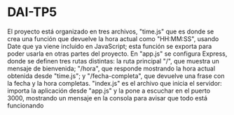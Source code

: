 # DAI-TP5
El proyecto está organizado en tres archivos, "time.js" que es donde se crea una función que devuelve la hora actual como "HH:MM:SS", usando Date que ya viene incluido en JavaScript; esta función se exporta para poder usarla en otras partes del proyecto. En "app.js" se configura Express, donde se definen tres rutas distintas: la ruta principal "/", que muestra un mensaje de bienvenida; "/hora", que responde mostrando la hora actual obtenida desde "time.js"; y "/fecha-completa", que devuelve una frase con la fecha y la hora completas. "index.js" es el archivo que inicia el servidor: importa la aplicación desde "app.js" y la pone a escuchar en el puerto 3000, mostrando un mensaje en la consola para avisar que todo está funcionando

